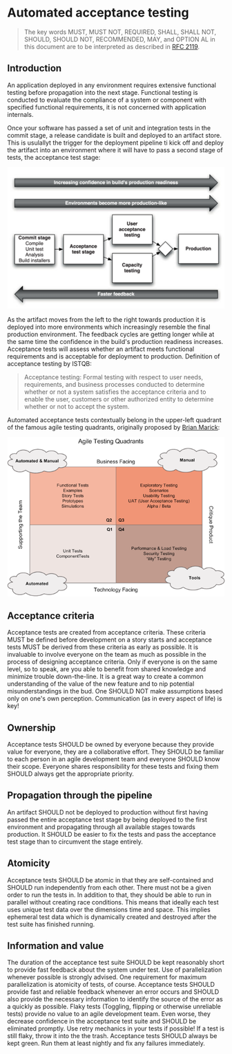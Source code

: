 # Automated acceptance testing
> The key words MUST, MUST NOT, REQUIRED, SHALL, SHALL NOT, SHOULD, SHOULD NOT, RECOMMENDED, MAY, and OPTION AL in this document are to be interpreted as described in [RFC 2119][1].

## Introduction
An application deployed in any environment requires extensive functional testing before propagation into the next stage. Functional testing is conducted to evaluate the compliance of a system or component with specified functional requirements, it is not concerned with application internals.

Once your software has passed a set of unit and integration tests in the commit stage, a release candidate is built and deployed to an artifact store. This is usulallyt the trigger for the deployment pipeline ti kick off and deploy the artifact into an environment where it will have to pass a second stage of tests, the acceptance test stage:

![Tradeoffs in a development pipeline](images/tradeoffs_pipeline.png)

As the artifact moves from the left to the right towards production it is deployed into more environments which increasingly resemble the final production environment. The feedback cycles are getting longer while at the same time the confidence in the build's production readiness increases. Acceptance tests will assess whether an artifact meets functional requirements and is acceptable for deployment to production. Definition of acceptance testing by ISTQB:

> Acceptance testing: Formal testing with respect to user needs, requirements, and business processes conducted to determine whether or not a system satisfies the acceptance criteria and to enable the user, customers or other authorized entity to determine whether or not to accept the system.

Automated acceptance tests contextually belong in the upper-left quadrant of the famous agile testing quadrants, originally proposed by [Brian Marick][1]:

![Agile testing quadrants](images/agile_testing_quadrants.png)

## Acceptance criteria
Acceptance tests are created from acceptance criteria. These criteria MUST be defined before development on a story starts and acceptance tests MUST be derived from these criteria as early as possible. It is invaluable to involve everyone on the team as much as possible in the process of designing acceptance criteria. Only if everyone is on the same level, so to speak, are you able to benefit from shared knowledge and minimize trouble down-the-line. It is a great way to create a common understanding of the value of the new feature and to nip potential misunderstandings in the bud. One SHOULD NOT make assumptions based only on one's own perception. Communication (as in every aspect of life) is key!

## Ownership
Acceptance tests SHOULD be owned by everyone because they provide value for everyone, they are a collaborative effort. They SHOULD be familiar to each person in an agile development team and everyone SHOULD know their scope. Everyone shares responsibility for these tests and fixing them SHOULD always get the appropriate priority.

## Propagation through the pipeline
An artifact SHOULD not be deployed to production without first having passed the entire acceptance test stage by being deployed to the first environment and propagating through all available stages towards production. It SHOULD be easier to fix the tests and pass the acceptance test stage than to circumvent the stage entirely.

## Atomicity
Acceptance tests SHOULD be atomic in that they are self-contained and SHOULD run independently from each other. There must not be a given order to run the tests in. In addition to that, they should be able to run in parallel without creating race conditions. This means that ideally each test uses unique test data over the dimensions time and space. This implies ephemeral test data which is dynamically created and destroyed after the test suite has finished running.

## Information and value
The duration of the acceptance test suite SHOULD be kept reasonably short to provide fast feedback about the system under test. Use of parallelization whenever possible is strongly advised. One requirement for maximum parallelization is atomicity of tests, of course. Acceptance tests SHOULD provide fast and reliable feedback whenever an error occurs and SHOULD also provide the necessary information to identify the source of the error as a quickly as possible. Flaky tests (Toggling, flipping or otherwise unreliable tests) provide no value to an agile development team. Even worse, they decrease confidence in the acceptance test suite and SHOULD be eliminated promptly. Use retry mechanics in your tests if possible! If a test is still flaky, throw it into the the trash. Acceptance tests SHOULD always be kept green. Run them at least nightly and fix any failures immediately.

[1]: https://tools.ietf.org/html/rfc2119
[2]: http://www.exampler.com/old-blog/2003/08/21.1.html#agile-testing-project-1